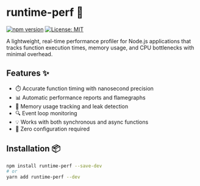 # runtime-perf 🚀

[![npm version](https://img.shields.io/npm/v/runtime-perf.svg)](https://www.npmjs.com/package/runtime-perf)
[![License: MIT](https://img.shields.io/badge/License-ISC-yellow.svg)](https://opensource.org/licenses/MIT)

A lightweight, real-time performance profiler for Node.js applications that tracks function execution times, memory usage, and CPU bottlenecks with minimal overhead.

## Features ✨

- ⏱️ Accurate function timing with nanosecond precision
- 📊 Automatic performance reports and flamegraphs
- 🧠 Memory usage tracking and leak detection
- 🔍 Event loop monitoring
- 💡 Works with both synchronous and async functions
- 🔧 Zero configuration required

## Installation 📦

```bash
npm install runtime-perf --save-dev
# or
yarn add runtime-perf --dev